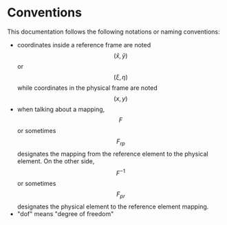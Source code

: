 # Conventions

This documentation follows the following notations or naming conventions:

- coordinates inside a reference frame are noted $$(\hat{x}, \hat{y})$$ or $$(\xi, \eta)$$ while coordinates in the physical frame are noted $$(x,y)$$
- when talking about a mapping, $$F$$ or sometimes $$F_{rp}$$ designates the mapping from the reference element to the physical element. On the other side, $$F^{-1}$$ or sometimes $$F_{pr}$$ designates the physical element to the reference element mapping.
- "dof" means "degree of freedom"